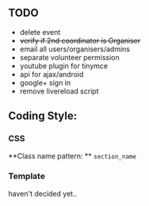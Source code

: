 TODO
----

+ delete event
+ ~~verify if 2nd coordinator is Organiser~~
+ email all users/organisers/admins
+ separate volunteer permission
+ youtube plugin for tinymce
+ api for ajax/android
+ google+ sign in
+ remove livereload script



Coding Style:
-------------

### CSS
**Class name pattern: ** `section_name`

### Template

haven't decided yet..

